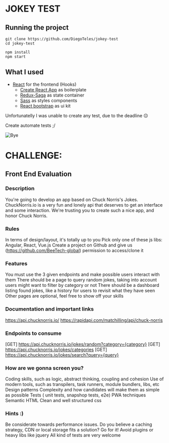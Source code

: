 # JOKEY TEST


## Running the project

```
git clone https://github.com/DiegoTeles/jokey-test
cd jokey-test

npm install 
npm start
```

## What I used

- [React](https://reactjs.org/) for the frontend (Hooks)
  - [Create React App](https://github.com/facebook/create-react-app) as boilerplate
  - [Redux-Saga](https://redux-saga.js.org/) as state container
  - [Sass](https://sass-lang.com/) as styles components
  - [React bootstrap](https://react-bootstrap.github.io/) as ui kit


Unfortunatelly I was unable to create any test, due to the deadline 😔

Create automate tests ;/

![Bye](https://encrypted-tbn0.gstatic.com/images?q=tbn:ANd9GcQY0fIB6QRIDTvzDMjB6yAM0Y5oVh3DVxB2w8Ahh2Kk4dJdjaTskw)


# CHALLENGE:

## Front End Evaluation

### Description
You're going to develop an app based on Chuck Norris's Jokes.
ChuckNorris.io is a very fun and lonely api that deserves to get an interface and some interaction. We're trusting you to create such a nice app, and honor Chuck Norris.

### Rules
In terms of design/layout, it's totally up to you
Pick only one of these js libs: Angular, React, Vue.js
Create a project on Github and give us (https://github.com/BeeTech-global) permission to access/clone it

### Features
You must use the 3 given endpoints and make possible users interact with them
There should be a page to query random jokes, taking into account users might want to filter by category or not
There should be a dashboard listing found jokes, like a history for users to revisit what they have seen
Other pages are optional, feel free to show off your skills

### Documentation and important links
https://api.chucknorris.io/
https://rapidapi.com/matchilling/api/chuck-norris

### Endpoints to consume
[GET] https://api.chucknorris.io/jokes/random?category={category}
[GET] https://api.chucknorris.io/jokes/categories
[GET] https://api.chucknorris.io/jokes/search?query={query}

### How are we gonna screen you?
Coding skills, such as logic, abstract thinking, coupling and cohesion
Use of modern tools, such as transpilers, task runners, module bundlers, libs, etc
Design patterns
Complexity and how candidates will make them as simple as possible
Tests ( unit tests, snapshop tests, e2e)
PWA techniques
Semantic HTML
Clean and well structured css

### Hints :)
Be considerate towards performance issues. Do you believe a caching strategy, CDN or local storage fits a solution? Go for it!
Avoid plugins or heavy libs like jquery
All kind of tests are very welcome
